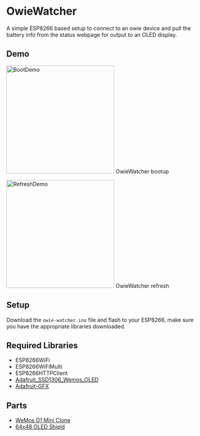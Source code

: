 # OwieWatcher
A simple ESP8266 based setup to connect to an owie device and pull the battery info from the status webpage for output to an OLED display.

## Demo
<p><img src="https://github.com/TurdSnack/owiewatcher/blob/main/Boot.gif" alt="BootDemo" width="282px">
OwieWatcher bootup
<p><img src="https://github.com/TurdSnack/owiewatcher/blob/main/Refresh.gif" alt="RefreshDemo" width="282px">
OwieWatcher refresh

## Setup
Download the `owie-watcher.ino` file and flash to your ESP8266, make sure you have the appropriate libraries downloaded.

## Required Libraries
* ESP8266WiFi
* ESP8266WiFiMulti
* ESP8266HTTPClient
* [Adafruit_SSD1306_Wemos_OLED](https://github.com/stblassitude/Adafruit_SSD1306_Wemos_OLED.git)
* [Adafruit-GFX](https://github.com/adafruit/Adafruit-GFX-Library)

## Parts
- [WeMos D1 Mini Clone](https://www.amazon.com/dp/B081PX9YFV/)
- [64x48 OLED Shield](https://www.amazon.com/gp/product/B01MZYYHHD/)

